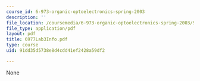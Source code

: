 ```yaml
---
course_id: 6-973-organic-optoelectronics-spring-2003
description: ''
file_location: /coursemedia/6-973-organic-optoelectronics-spring-2003/91dd35d5738e8d4cdd41ef2428a59df2_6977Lab3Info.pdf
file_type: application/pdf
layout: pdf
title: 6977Lab3Info.pdf
type: course
uid: 91dd35d5738e8d4cdd41ef2428a59df2

---
```

None